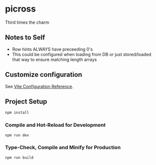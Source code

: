 # picross

Third times the charm


## Notes to Self

- Row hints ALWAYS have preceeding 0's
- This could be configured when loading from DB or just stored/loaded that way to ensure matching length arrays

## Customize configuration

See [Vite Configuration Reference](https://vitejs.dev/config/).

## Project Setup

```sh
npm install
```

### Compile and Hot-Reload for Development

```sh
npm run dev
```

### Type-Check, Compile and Minify for Production

```sh
npm run build
```
